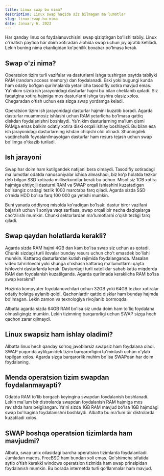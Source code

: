 ```yaml
---
title: Linux swap bu nima?
description: Linux swap haqida siz bilmagan ma'lumotlar
slug: linux-swap-bu-nima
date: January 6, 2023
---
```


Har qanday linux os foydalanuvchisini swap qiziqtirgan bo'lishi tabiiy. Linux o'rnatish paytida har doim xotiradan alohida swap uchun joy ajratib ketiladi.
Lekin buning nima ekanligidan ko'pchilik boxabar bo'lmasa kerak.

## Swap o'zi nima?

Operatsion tizim turli vazifalar va dasturlarni ishga tushirgan paytda tabiiyki RAM (random access memory) dan foydalanadi. Eski yoki bugungi kunda ham odatiy
bo'lgan qurilmalarda yetarlicha tasodifiy xotira mavjud emas. Ya'nikim sizda ish jarayonidagi dasturlar hajmi bu bilan cheklanib qoladi. Siz faqatgina xotira
hajmiga mos dasturlarni ishga tushira olasiz xolos. Chegaradan o'tish uchun esa sizga swap yordamga keladi.

Operatsion tizim ish jarayonidagi dasturlar hajmini kuzatib boradi. Agarda dasturlar muammosiz ishlashi uchun RAM yetarlicha bo'lmasa qattiq diskdan
foydalanishni boshlaydi. Ya'nikim dasturlarning ma'lum qismi RAMga emas balkim odatiy xotira diski orqali ishlay boshlaydi. Bu bilan esa ish jarayonidagi
dasturlarning ishdan chiqishi oldi olinadi. Shuningdek vaqtinchalik foydalanilmayotgan dasturlar ham resurs tejash uchun swap bo'limga o'tkazib turiladi.

## Ish jarayoni

Swap har doim ham kutilgandek natijani bera olmaydi. Tasodifiy xotiradagi ma'lumotlar odatda nanosoniyalar ichida almashadi, biz ko'p holatda tezkor deb bilgan
SSD xotirada millisekundlar kerak bu uchun. Misol siz 1GB xotira hajmiga ehtiyojli dasturni RAM va SWAP orqali ishlashini kuzatadigan bo'lsangiz oradagi tezlik
1000 marotaba farq qiladi. Agarda sizda SSD o'rnida HDD bo'lsa farq 100 000 ga yetishi mumkin.

Buni yanada oddiyroq misolda ko'radigan bo'lsak: dastur biror vazifani bajarish uchun 1 soniya vaqt sarflasa, swap orqali bir necha daqiqalarga cho'zilishi
mumkin. Chunki sektorlardan ma'lumotlarni o'qish tezligi farq qiladi.

## Swap qaydan holatlarda kerakli?

Agarda sizda RAM hajmi 4GB dan kam bo'lsa swap siz uchun as qotadi. Chunki sizdagi turli ilovalar bunday resurs uchun cho't emasdek bo'lishi mumkin. Kattaroq
dasturlardan kutish rejimida foydalanganda. Masalan video tahrirlovchi yoki shunga o'xshash kattaroq ma'lumotlarni qayta ishlovchi dasturlarda kerak. Dasturdagi
turli xatoliklar sabab katta miqdorda RAM dan foydalanish kuzatilganda. Agarda qurilmada keraklicha RAM bo'lsa swap kerakmi?

Hozirda kompyuter foydalanuvchilari uchun 32GB yoki 64GB tezkor xotiralar odatiy holatga aylanib qoldi. Qachonlardir qattiq disklar ham bunday hajmda bo'lmagan.
Lekin zamon va texnologiya rivojlanib bormoqda.

Albatta agarda sizda 64GB RAM bo'lsa siz unda doim ham to'liq foydalana olmasligingiz mumkin. Lekin tizimning barqarorligi uchun SWAP sizga hech qachon zarar
qilmaydi.

## Linux swapsiz ham ishlay oladimi?

Albatta linux hech qanday so'roq javoblarsiz swapsiz ham foydalana oladi. SWAP yuqorida aytilganidek tizim barqarorligini ta'minlash uchun o'ylab topilgan
xolos. Agarda sizga barqarorlik muhim bo'lsa SWAPdan har doim foydalaning.

## Menda operatsion tizim swapdan foydalanmayapti?

Odatda RAM to'lib borgach keyingina swapdan foydalanish boshlanadi. Lekin ma'lum bir distrolarda swapdan foydalanish RAM hajmiga mos ravishda ham belgilangan.
Ya'ni sizda 1GB RAM mavjud bo'lsa 1GB hajmdagi swap bo'lsagina foydalanishni boshlaydi. Albatta bu ma'lum bir distrolarda kuzatiladi xolos.

## SWAP boshqa operatsion tizimlarda ham mavjudmi?

Albata, swap unix oilasidagi barcha operatsion tizimlarda foydalaniladi. Jumladan macos, FreeBSD ham bundan xoli emas. Qo'shimcha sifatida aytib o'tish kerakki
windows operatsion tizimida ham swap prinsipidan foydalanish mumkin. Bu borada internetda turli qo'llanmalar ham mavjud.
